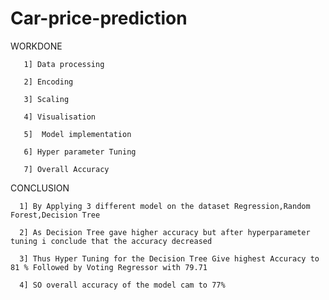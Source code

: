 # Car-price-prediction
WORKDONE

       1] Data processing
       
       2] Encoding
        
       3] Scaling
       
       4] Visualisation
       
       5]  Model implementation
       
       6] Hyper parameter Tuning
       
       7] Overall Accuracy

CONCLUSION

      1] By Applying 3 different model on the dataset Regression,Random Forest,Decision Tree

      2] As Decision Tree gave higher accuracy but after hyperparameter tuning i conclude that the accuracy decreased

      3] Thus Hyper Tuning for the Decision Tree Give highest Accuracy to 81 % Followed by Voting Regressor with 79.71

      4] SO overall accuracy of the model cam to 77%

